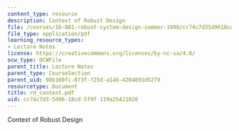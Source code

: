 ```yaml
---
content_type: resource
description: Context of Robust Design
file: /courses/16-881-robust-system-design-summer-1998/cc74c7d35d9618cd5f9f119a25421020_rd_context.pdf
file_type: application/pdf
learning_resource_types:
- Lecture Notes
license: https://creativecommons.org/licenses/by-nc-sa/4.0/
ocw_type: OCWFile
parent_title: Lecture Notes
parent_type: CourseSection
parent_uid: 98b160fc-873f-f25d-a146-4204891d5279
resourcetype: Document
title: rd_context.pdf
uid: cc74c7d3-5d96-18cd-5f9f-119a25421020
---
```

Context of Robust Design